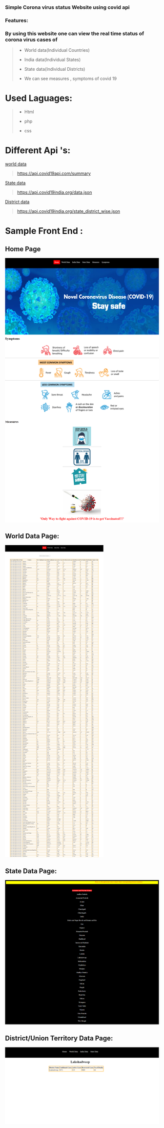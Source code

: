 ### Simple Corona virus status Website using covid api

### Features:
### By using this website one can view the real time status of corona virus cases of

> * World data(Individual Countries)
> 
> * India data(Individual States)
> 
>  * State data(Individual Districts)
> 
> * We can see measures , symptoms of covid 19

# Used Laguages:
> * Html
> 
> *  php
> 
> * css

# Different  Api 's:
[world data](https://api.covid19api.com/summary)
> https://api.covid19api.com/summary

[State data](https://api.covid19india.org/data.json)
> https://api.covid19india.org/data.json
> 
[District data](https://api.covid19india.org/state_district_wise.json)
> https://api.covid19india.org/state_district_wise.json


# Sample Front End :

## Home Page
![Image](images/HomePage.png)

## World Data Page:
![Image](images/World%20Data.png)
## State Data Page:
![Image](images/State%20Data.png)

## District/Union Territory Data Page:
![Image](images/DistrictData.png)
